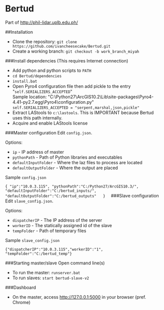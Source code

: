 # Bertud
Part of http://phil-lidar.uplb.edu.ph/

##Installation 
* Clone the repository: `git clone https://github.com/ivancheesecake/Bertud.git`
* Create a working branch: `git checkout -b work_branch_miyah`

###Install dependencies
(This requires Internet connection)
* Add python and python scripts to `PATH` 
* `cd Bertud/dependencies`
* `install.bat`
* Open Pyro4 configuration file then add pickle to the entry "`self.SERIALIZERS_ACCEPTED`"<br />
	Sample location: "C:\Python27\ArcGIS10.2\Lib\site-packages\Pyro4-4.41-py2.7.egg\Pyro4\configuration.py"<br />
	`self.SERIALIZERS_ACCEPTED = "serpent,marshal,json,pickle"`
* Extract LAStools to `c:\lastools`. This is IMPORTANT because Bertud uses this path internally.
* Acquire and enable LAStools license

###Master configuration
Edit `config.json`.

Options:

* `ip` - IP address of master
* `pythonPath` - Path of Python libraries and executables
* `defaultInputFolder` - Where the laz files to process are located
* `defaultOutputFolder` - Where the output are placed

Sample `config.json`

`{
   "ip":"10.0.3.115",
   "pythonPath":"C:/Python27/ArcGIS10.3/",
   "defaultInputFolder":"C:/bertud_inputs/",
   "defaultOutputFolder":"C:/bertud_outputs"  
 } 
`
###Slave configuration
Edit `slave_config.json`.

Options:
* `dispatcherIP` - The IP address of the server
* `workerID` - The statically assigned id of the slave
* `tempFolder` - Path of temporary files

Sample `slave_config.json`

`{"dispatcherIP":"10.0.3.115","workerID":"1", "tempFolder":"C:/bertud_temp"}`

###Starting master/slave
Open command line(s)
* To run the master: `runserver.bat`
* To run slaves: `start bertud-slave-v2`
 
###Dashboard
* On the master, access http://127.0.0.1:5000 in your browser (pref. Chrome)

